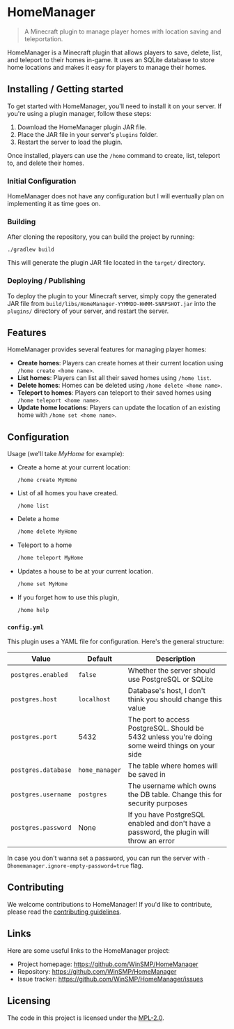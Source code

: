 # HomeManager
> A Minecraft plugin to manage player homes with location saving and teleportation.

HomeManager is a Minecraft plugin that allows players to save, delete, list, and teleport to their homes in-game. It uses an SQLite database to store home locations and makes it easy for players to manage their homes.

## Installing / Getting started

To get started with HomeManager, you'll need to install it on your server. If you're using a plugin manager, follow these steps:

1. Download the HomeManager plugin JAR file.
2. Place the JAR file in your server's `plugins` folder.
3. Restart the server to load the plugin.

Once installed, players can use the `/home` command to create, list, teleport to, and delete their homes.

### Initial Configuration

HomeManager does not have any configuration but I will eventually plan on implementing it as time goes on.

### Building

After cloning the repository, you can build the project by running:

```shell
./gradlew build
```

This will generate the plugin JAR file located in the `target/` directory.

### Deploying / Publishing

To deploy the plugin to your Minecraft server, simply copy the generated JAR file from `build/libs/HomeManager-YYMMDD-HHMM-SNAPSHOT.jar` into the `plugins/` directory of your server, and restart the server.

## Features

HomeManager provides several features for managing player homes:
* **Create homes**: Players can create homes at their current location using `/home create <home name>`.
* **List homes**: Players can list all their saved homes using `/home list`.
* **Delete homes**: Homes can be deleted using `/home delete <home name>`.
* **Teleport to homes**: Players can teleport to their saved homes using `/home teleport <home name>`.
* **Update home locations**: Players can update the location of an existing home with `/home set <home name>`.

## Configuration

Usage (we'll take *MyHome* for example):

- Create a home at your current location:
	```
	/home create MyHome 
	```

- List of all homes you have created.
	```
	/home list
	```

- Delete a home
	```bash
	/home delete MyHome
	```

- Teleport to a home 
	```bash
	/home teleport MyHome
	```

- Updates a house to be at your current location.
	```bash
	/home set MyHome
	```

- If you forget how to use this plugin,
	```bash
	/home help
	```

### `config.yml`

This plugin uses a YAML file for configuration. Here's the general structure:

|Value|Default|Description|
|---|---|---|
|`postgres.enabled`|`false`|Whether the server should use PostgreSQL or SQLite|
|`postgres.host`|`localhost`|Database's host, I don't think you should change this value|
|`postgres.port`|5432|The port to access PostgreSQL. Should be 5432 unless you're doing some weird things on your side|
|`postgres.database`|`home_manager`|The table where homes will be saved in|
|`postgres.username`|`postgres`|The username which owns the DB table. Change this for security purposes|
|`postgres.password`|None|If you have PostgreSQL enabled and don't have a password, the plugin will throw an error|

In case you don't wanna set a password, you can run the server with `-Dhomemanager.ignore-empty-password=true` flag.

## Contributing

We welcome contributions to HomeManager! If you'd like to contribute, please read the [contributing guidelines](CONTRIBUTING.md).

## Links

Here are some useful links to the HomeManager project:

- Project homepage: <https://github.com/WinSMP/HomeManager>
- Repository: <https://github.com/WinSMP/HomeManager>
- Issue tracker: <https://github.com/WinSMP/HomeManager/issues>

## Licensing

The code in this project is licensed under the [MPL-2.0](LICENSE).
